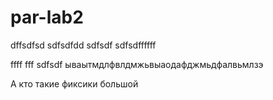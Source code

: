 # par-lab2

dffsdfsd
sdfsdfdd
sdfsdf
sdfsdffffff

ffff
fff
sdfsdf
ываытмдлфвлдмжьвыаодафджмьдфалвьмлзэ

А кто такие фиксики большой 
